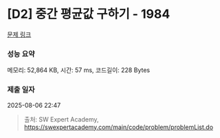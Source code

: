 # [D2] 중간 평균값 구하기 - 1984 

[문제 링크](https://swexpertacademy.com/main/code/problem/problemDetail.do?contestProbId=AV5Pw_-KAdcDFAUq) 

### 성능 요약

메모리: 52,864 KB, 시간: 57 ms, 코드길이: 228 Bytes

### 제출 일자

2025-08-06 22:47



> 출처: SW Expert Academy, https://swexpertacademy.com/main/code/problem/problemList.do